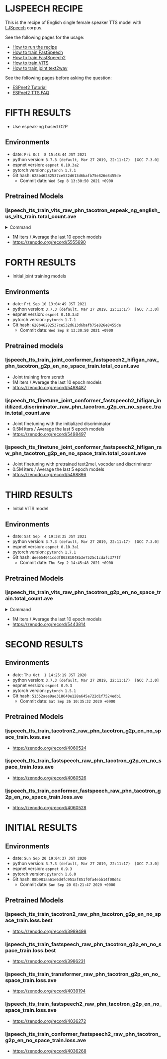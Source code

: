 # LJSPEECH RECIPE

This is the recipe of English single female speaker TTS model with [LJSpeech](https://keithito.com/LJ-Speech-Dataset/) corpus.

See the following pages for the usage:
- [How to run the recipe](../../TEMPLATE/tts1/README.md#how-to-run)
- [How to train FastSpeech](../../TEMPLATE/tts1/README.md#fastspeech-training)
- [How to train FastSpeech2](../../TEMPLATE/tts1/README.md#fastspeech2-training)
- [How to train VITS](../../TEMPLATE/tts1/README.md#vits-training)
- [How to train joint text2wav](../../TEMPLATE/tts1/README.md#joint-text2wav-training)

See the following pages before asking the question:
- [ESPnet2 Tutorial](https://espnet.github.io/espnet/espnet2_tutorial.html)
- [ESPnet2 TTS FAQ](../../TEMPLATE/tts1/README.md#faq)


# FIFTH RESULTS

- Use espeak-ng based G2P

## Environments
- date: `Fri Oct  8 15:48:44 JST 2021`
- python version: `3.7.3 (default, Mar 27 2019, 22:11:17)  [GCC 7.3.0]`
- espnet version: `espnet 0.10.3a2`
- pytorch version: `pytorch 1.7.1`
- Git hash: `628b46282537ce532d613d6bafb75e826e8455de`
  - Commit date: `Wed Sep 8 13:30:50 2021 +0900`

## Pretrained Models

### ljspeech_tts_train_vits_raw_phn_tacotron_espeak_ng_english_us_vits_train.total_count.ave

<details><summary>Command</summary><div>

```sh
# Prep data directory
./run.sh --stage 1 --stop-stage 1

# Since espeak is super slow, dump phonemized text at first
for dset in tr_no_dev dev eval1; do
    utils/copy_data_dir.sh data/"${dset}"{,_phn}
    ./pyscripts/utils/convert_text_to_phn.py \
        --nj 32 \
        --g2p espeak_ng_english_us_vits \
        --cleaer tacotron \
        data/"${dset}"{,_phn}/text
done

# Run from stage 2
./run.sh \
    --train_set tr_no_dev_phn \
    --valid_set dev_phn \
    --test_sets "dev_phn eval1_phn" \
    --stage 2 \
    --ngpu 4 \
    --g2p none \
    --cleaner none \
    --tts_task gan_tts \
    --feats_extract linear_spectrogram \
    --feats_normalize none \
    --train_config ./conf/tuning/train_vits.yaml \
    --inference_model train.total_count.ave.pth
```

</div></details>

- 1M iters / Average the last 10 epoch models
- https://zenodo.org/record/5555690

# FORTH RESULTS

- Initial joint training models

## Environments
- date: `Fri Sep 10 13:04:49 JST 2021`
- python version: `3.7.3 (default, Mar 27 2019, 22:11:17)  [GCC 7.3.0]`
- espnet version: `espnet 0.10.3a2`
- pytorch version: `pytorch 1.7.1`
- Git hash: `628b46282537ce532d613d6bafb75e826e8455de`
  - Commit date: `Wed Sep 8 13:30:50 2021 +0900`

## Pretrained models

### ljspeech_tts_train_joint_conformer_fastspeech2_hifigan_raw_phn_tacotron_g2p_en_no_space_train.total_count.ave
- Joint training from scrath
- 1M iters / Average the last 10 epoch models
- https://zenodo.org/record/5498487

### ljspeech_tts_finetune_joint_conformer_fastspeech2_hifigan_initilized_discriminator_raw_phn_tacotron_g2p_en_no_space_train.total_count.ave
- Joint finetuning with the initialized discriminator
- 0.5M iters / Average the last 5 epoch models
- https://zenodo.org/record/5498497

### ljspeech_tts_finetune_joint_conformer_fastspeech2_hifigan_raw_phn_tacotron_g2p_en_no_space_train.total_count.ave
- Joint finetuning with pretrained text2mel, vocoder and discriminator
- 0.5M iters / Average the last 5 epoch models
- https://zenodo.org/record/5498896


# THIRD RESULTS

- Initial VITS model

## Environments
- date: `Sat Sep  4 19:38:35 JST 2021`
- python version: `3.7.3 (default, Mar 27 2019, 22:11:17)  [GCC 7.3.0]`
- espnet version: `espnet 0.10.3a1`
- pytorch version: `pytorch 1.7.1`
- Git hash: `dee654041cddf80281048b3e7525c1cdafc377ff`
  - Commit date: `Thu Sep 2 14:45:48 2021 +0900`

## Pretrained Models

### ljspeech_tts_train_vits_raw_phn_tacotron_g2p_en_no_space_train.total_count.ave

<details><summary>Command</summary><div>

```sh
./run.sh \
    --stage 1 \
    --ngpu 4 \
    --tts_task gan_tts \
    --feats_extract linear_spectrogram \
    --feats_normalize none \
    --train_config ./conf/tuning/train_vits.yaml \
    --inference_model train.total_count.ave.pth
```

</div></details>

- 1M iters / Average the last 10 epoch models
- https://zenodo.org/record/5443814


# SECOND RESULTS

## Environments
- date: `Thu Oct  1 14:25:19 JST 2020`
- python version: `3.7.3 (default, Mar 27 2019, 22:11:17)  [GCC 7.3.0]`
- espnet version: `espnet 0.9.3`
- pytorch version: `pytorch 1.5.1`
- Git hash: `51352aee9ae318640e128a645e722d1f7524edb1`
  - Commit date: `Sat Sep 26 10:35:32 2020 +0900`

## Pretrained Models

### ljspeech_tts_train_tacotron2_raw_phn_tacotron_g2p_en_no_space_train.loss.ave
- https://zenodo.org/record/4060524

### ljspeech_tts_train_fastspeech_raw_phn_tacotron_g2p_en_no_space_train.loss.ave
- https://zenodo.org/record/4060526

### ljspeech_tts_train_conformer_fastspeech_raw_phn_tacotron_g2p_en_no_space_train.loss.ave
- https://zenodo.org/record/4060528


# INITIAL RESULTS

## Environments

- date: `Sun Sep 20 19:04:37 JST 2020`
- python version: `3.7.3 (default, Mar 27 2019, 22:11:17)  [GCC 7.3.0]`
- espnet version: `espnet 0.9.3`
- pytorch version: `pytorch 1.6.0`
- Git hash: `08b981aa61e6d4fc951af851f0fa4ebb14f00d4c`
  - Commit date: `Sun Sep 20 02:21:47 2020 +0000`

## Pretrained Models

### ljspeech_tts_train_tacotron2_raw_phn_tacotron_g2p_en_no_space_train.loss.best
- https://zenodo.org/record/3989498

### ljspeech_tts_train_fastspeech_raw_phn_tacotron_g2p_en_no_space_train.loss.best
- https://zenodo.org/record/3986231

### ljspeech_tts_train_transformer_raw_phn_tacotron_g2p_en_no_space_train.loss.ave
- https://zenodo.org/record/4039194

### ljspeech_tts_train_fastspeech2_raw_phn_tacotron_g2p_en_no_space_train.loss.ave
- https://zenodo.org/record/4036272

### ljspeech_tts_train_conformer_fastspeech2_raw_phn_tacotron_g2p_en_no_space_train.loss.ave
- https://zenodo.org/record/4036268
